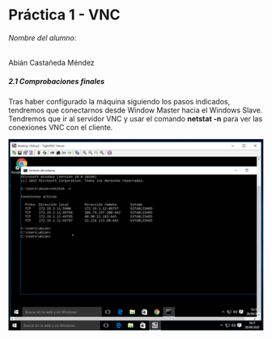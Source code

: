 # Práctica 1 - VNC

###### Nombre del alumno:
Abián Castañeda Méndez

##### 2.1 Comprobaciones finales
Tras haber configurado la máquina siguiendo los pasos indicados, tendremos que conectarnos desde Window Master hacia el Windows Slave. Tendremos que ir al servidor VNC y usar el comando **netstat -n** para ver las conexiones VNC con el cliente.

![](Images/1.6.png)
